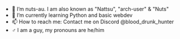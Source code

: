 - 📛 I’m nuts-au. I am also known as "Nattsu", "arch-user" & "Nuts"
- 🌱 I’m currently learning Python and basic webdev
- 📫 How to reach me: Contact me on Discord @blood_drunk_hunter
- ♂️ I am a guy, my pronouns are he/him
